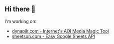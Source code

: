 ## Hi there 👋

I'm working on:

 - [dynapik.com - Internet's AOI Media Magic Tool](dynapik.com)
 - [sheetson.com - Easy Google Sheets API](sheetson.com)
